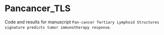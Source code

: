 # Pancancer_TLS
Code and results for manuscript `Pan-cancer Tertiary Lymphoid Structures signature predicts tumor immunotherapy response`.
